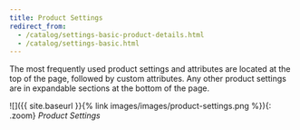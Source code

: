 ```yaml
---
title: Product Settings
redirect_from: 
  - /catalog/settings-basic-product-details.html
  - /catalog/settings-basic.html
---
```


The most frequently used product settings and attributes are located at the top of the page, followed by custom attributes. Any other product settings are in expandable sections at the bottom of the page.

![]({{ site.baseurl }}{% link images/images/product-settings.png %}){: .zoom}
*Product Settings*
